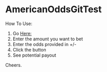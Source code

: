 # AmericanOddsGitTest

How To Use:

1. Go [Here:](https://americanoddscalc.w3spaces.com/)
2. Enter the amount you want to bet
3. Enter the odds provided in +/-
4. Click the button
5. See potential payout

Cheers. 
